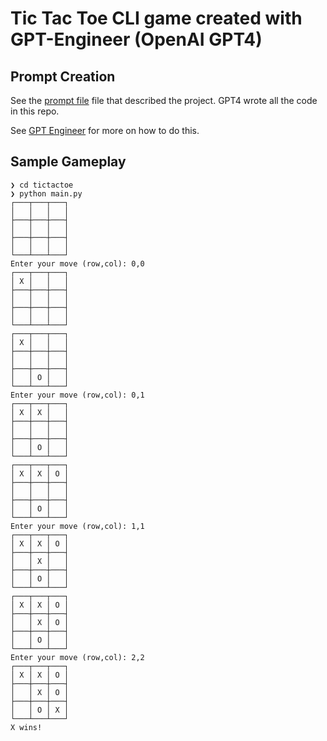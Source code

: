 # Tic Tac Toe CLI game created with GPT-Engineer (OpenAI GPT4)

## Prompt Creation

See the [prompt file](./prompt) file that described the project. GPT4 wrote all the code in this repo.

See [GPT Engineer](https://github.com/gpt-engineer-org/gpt-engineer) for more on how to do this.

## Sample Gameplay

```
❯ cd tictactoe
❯ python main.py
┌───┬───┬───┐
│   │   │   │
├───┼───┼───┤
│   │   │   │
├───┼───┼───┤
│   │   │   │
└───┴───┴───┘
Enter your move (row,col): 0,0
┌───┬───┬───┐
│ X │   │   │
├───┼───┼───┤
│   │   │   │
├───┼───┼───┤
│   │   │   │
└───┴───┴───┘
┌───┬───┬───┐
│ X │   │   │
├───┼───┼───┤
│   │   │   │
├───┼───┼───┤
│   │ O │   │
└───┴───┴───┘
Enter your move (row,col): 0,1
┌───┬───┬───┐
│ X │ X │   │
├───┼───┼───┤
│   │   │   │
├───┼───┼───┤
│   │ O │   │
└───┴───┴───┘
┌───┬───┬───┐
│ X │ X │ O │
├───┼───┼───┤
│   │   │   │
├───┼───┼───┤
│   │ O │   │
└───┴───┴───┘
Enter your move (row,col): 1,1
┌───┬───┬───┐
│ X │ X │ O │
├───┼───┼───┤
│   │ X │   │
├───┼───┼───┤
│   │ O │   │
└───┴───┴───┘
┌───┬───┬───┐
│ X │ X │ O │
├───┼───┼───┤
│   │ X │ O │
├───┼───┼───┤
│   │ O │   │
└───┴───┴───┘
Enter your move (row,col): 2,2
┌───┬───┬───┐
│ X │ X │ O │
├───┼───┼───┤
│   │ X │ O │
├───┼───┼───┤
│   │ O │ X │
└───┴───┴───┘
X wins!
```
